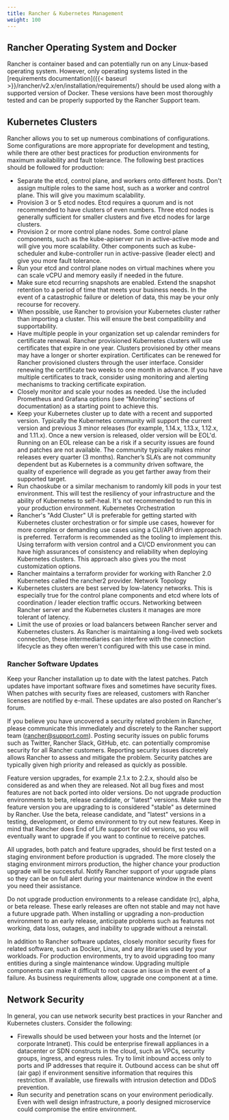 ```yaml
---
title: Rancher & Kubernetes Management
weight: 100
---
```


## Rancher Operating System and Docker

Rancher is container based and can potentially run on any Linux-based operating system. However, only operating systems listed in the [requirements documentation]({{< baseurl >}}/rancher/v2.x/en/installation/requirements/) should be used along with a supported version of Docker. These versions have been most thoroughly tested and can be properly supported by the Rancher Support team.

## Kubernetes Clusters
Rancher allows you to set up numerous combinations of configurations. Some configurations are more appropriate for development and testing, while there are other best practices for production environments for maximum availability and fault tolerance. The following best practices should be followed for production:

- Separate the etcd, control plane, and workers onto different hosts. Don't assign multiple roles to the same host, such as a worker and control plane. This will give you maximum scalability.
- Provision 3 or 5 etcd nodes. Etcd requires a quorum and is not recommended to have clusters of even numbers. Three etcd nodes is generally sufficient for smaller clusters and five etcd nodes for large clusters.
- Provision 2 or more control plane nodes. Some control plane components, such as the kube-apiserver run in active-active mode and will give you more scalability. Other components such as kube-scheduler and kube-controller run in active-passive (leader elect) and give you more fault tolerance.
- Run your etcd and control plane nodes on virtual machines where you can scale vCPU and memory easily if needed in the future.
- Make sure etcd recurring snapshots are enabled. Extend the snapshot retention to a period of time that meets your business needs. In the event of a catastrophic failure or deletion of data, this may be your only recourse for recovery.
- When possible, use Rancher to provision your Kubernetes cluster rather than importing a cluster. This will ensure the best compatibility and supportability.
- Have multiple people in your organization set up calendar reminders for certificate renewal. Rancher provisioned Kubernetes clusters will use certificates that expire in one year. Clusters provisioned by other means may have a longer or shorter expiration. Certificates can be renewed for Rancher provisioned clusters through the user interface. Consider renewing the certificate two weeks to one month in advance. If you have multiple certificates to track, consider using monitoring and alerting mechanisms to tracking certificate expiration.
- Closely monitor and scale your nodes as needed. Use the included Prometheus and Grafana options (see “Monitoring” sections of documentation) as a starting point to achieve this.  
- Keep your Kubernetes cluster up to date with a recent and supported version. Typically the Kubernetes community will support the current version and previous 3 minor releases (for example, 1.14.x, 1.13.x, 1.12.x, and 1.11.x). Once a new version is released, older version will be EOL'd. Running on an EOL release can be a risk if a security issues are found and patches are not available. The community typically makes minor releases every quarter (3 months). Rancher’s SLA’s are not community dependent but as Kubernetes is a community driven software, the quality of experience will degrade as you get farther away from their supported target.
- Run chaoskube or a similar mechanism to randomly kill pods in your test environment. This will test the resiliency of your infrastructure and the ability of Kubernetes to self-heal. It's not recommended to run this in your production environment.
Kubernetes Orchestration
- Rancher's "Add Cluster" UI is preferable for getting started with Kubernetes cluster orchestration or for simple use cases, however for more complex or demanding use cases using a CLI/API driven approach is preferred. Terraform is recommended as the tooling to implement this. Using terraform with version control and a CI/CD environment you can have high assurances of consistency and reliability when deploying Kubernetes clusters. This approach also gives you the most customization options.
- Rancher maintains a terraform provider for working with Rancher 2.0 Kubernetes called the rancher2 provider.
Network Topology
- Kubernetes clusters are best served by low-latency networks. This is especially true for the control plane components and etcd where lots of coordination / leader election traffic occurs. Networking between Rancher server and the Kubernetes clusters it manages are more tolerant of latency.
- Limit the use of proxies or load balancers between Rancher server and Kubernetes clusters. As Rancher is maintaining a long-lived web sockets connection, these intermediaries can interfere with the connection lifecycle as they often weren't configured with this use case in mind.


### Rancher Software Updates
Keep your Rancher installation up to date with the latest patches. Patch updates have important software fixes and sometimes have security fixes. When patches with security fixes are released, customers with Rancher licenses are notified by e-mail. These updates are also posted on Rancher's forum.

If you believe you have uncovered a security related problem in Rancher, please communicate this immediately and discretely to the Rancher support team (rancher@support.com). Posting security issues on public forums such as Twitter, Rancher Slack, GitHub, etc. can potentially compromise security for all Rancher customers. Reporting security issues discretely allows Rancher to assess and mitigate the problem. Security patches are typically given high priority and released as quickly as possible.

Feature version upgrades, for example 2.1.x to 2.2.x, should also be considered as and when they are released. Not all bug fixes and most features are not back ported into older versions. Do not upgrade production environments to beta, release candidate, or "latest" versions. Make sure the feature version you are upgrading to is considered "stable" as determined by Rancher. Use the beta, release candidate, and "latest" versions in a testing, development, or demo environment to try out new features. Keep in mind that Rancher does End of Life support for old versions, so you will eventually want to upgrade if you want to continue to receive patches.

All upgrades, both patch and feature upgrades, should be first tested on a staging environment before production is upgraded. The more closely the staging environment mirrors production, the higher chance your production upgrade will be successful. Notify Rancher support of your upgrade plans so they can be on full alert during your maintenance window in the event you need their assistance.

Do not upgrade production environments to a release candidate (rc), alpha, or beta release. These early releases are often not stable and may not have a future upgrade path. When installing or upgrading a non-production environment to an early release, anticipate problems such as features not working, data loss, outages, and inability to upgrade without a reinstall.

In addition to Rancher software updates, closely monitor security fixes for related software, such as Docker, Linux, and any libraries used by your workloads. For production environments, try to avoid upgrading too many entities during a single maintenance window. Upgrading multiple components can make it difficult to root cause an issue in the event of a failure. As business requirements allow, upgrade one component at a time.

## Network Security

In general, you can use network security best practices in your Rancher and Kubernetes clusters. Consider the following:

- Firewalls should be used between your hosts and the Internet (or corporate Intranet). This could be enterprise firewall appliances in a datacenter or SDN constructs in the cloud, such as VPCs, security groups, ingress, and egress rules. Try to limit inbound access only to ports and IP addresses that require it. Outbound access can be shut off (air gap) if environment sensitive information that requires this restriction. If available, use firewalls with intrusion detection and DDoS prevention.
- Run security and penetration scans on your environment periodically. Even with well design infrastructure, a poorly designed microservice could compromise the entire environment.
